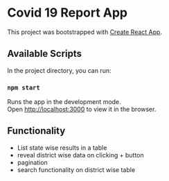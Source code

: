 # Covid 19 Report App

This project was bootstrapped with [Create React App](https://github.com/facebook/create-react-app).

## Available Scripts

In the project directory, you can run:

### `npm start`

Runs the app in the development mode.\
Open [http://localhost:3000](http://localhost:3000) to view it in the browser.

## Functionality 
  * List state wise results in a table
  * reveal district wise data on clicking + button
  * pagination
  * search functionality on  district wise table 
  


